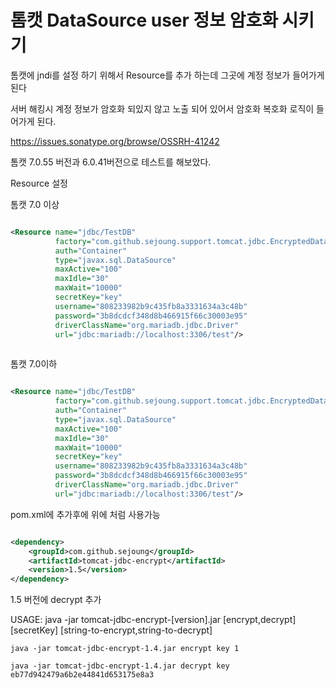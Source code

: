 # 톰캣 DataSource user 정보 암호화 시키기

톰캣에 jndi를 설정 하기 위해서 Resource를 추가 하는데 그곳에 계정 정보가 들어가게 된다 

서버 해킹시 계정 정보가 암호화 되있지 않고 노출 되어 있어서 암호화 복호화 로직이 들어가게 된다.


https://issues.sonatype.org/browse/OSSRH-41242

톰캣 7.0.55 버전과 6.0.41버전으로 테스트를 해보았다.

Resource 설정 

톰캣 7.0 이상 
 
```xml

<Resource name="jdbc/TestDB"
          factory="com.github.sejoung.support.tomcat.jdbc.EncryptedDataSourceFactory"
          auth="Container"
          type="javax.sql.DataSource"
          maxActive="100"
          maxIdle="30"
          maxWait="10000"
          secretKey="key"
          username="808233982b9c435fb8a3331634a3c48b"
          password="3b8dcdcf348d8b466915f66c30003e95"
          driverClassName="org.mariadb.jdbc.Driver"
          url="jdbc:mariadb://localhost:3306/test"/> 
          
```

톰캣 7.0이하 
 
```xml

<Resource name="jdbc/TestDB"
          factory="com.github.sejoung.support.tomcat.jdbc.EncryptedDataSourceFactoryDbcp"
          auth="Container"
          type="javax.sql.DataSource"
          maxActive="100"
          maxIdle="30"
          maxWait="10000"
          secretKey="key"          
          username="808233982b9c435fb8a3331634a3c48b"
          password="3b8dcdcf348d8b466915f66c30003e95"
          driverClassName="org.mariadb.jdbc.Driver"
          url="jdbc:mariadb://localhost:3306/test"/>

 ```

pom.xml에 추가후에 위에 처럼 사용가능

```xml

<dependency>
    <groupId>com.github.sejoung</groupId>
    <artifactId>tomcat-jdbc-encrypt</artifactId>
    <version>1.5</version>
</dependency>

```
1.5 버전에 decrypt 추가

USAGE: java -jar tomcat-jdbc-encrypt-[version].jar [encrypt,decrypt] [secretKey] [string-to-encrypt,string-to-decrypt]

```
java -jar tomcat-jdbc-encrypt-1.4.jar encrypt key 1

java -jar tomcat-jdbc-encrypt-1.4.jar decrypt key eb77d942479a6b2e44841d653175e8a3

```
